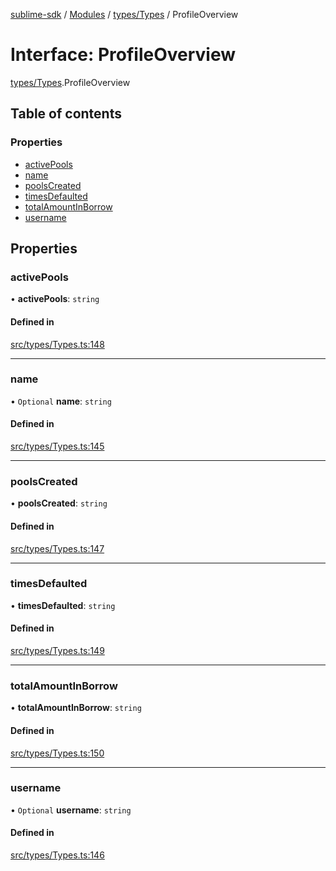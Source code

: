 [sublime-sdk](../README.md) / [Modules](../modules.md) / [types/Types](../modules/types_Types.md) / ProfileOverview

# Interface: ProfileOverview

[types/Types](../modules/types_Types.md).ProfileOverview

## Table of contents

### Properties

- [activePools](types_Types.ProfileOverview.md#activepools)
- [name](types_Types.ProfileOverview.md#name)
- [poolsCreated](types_Types.ProfileOverview.md#poolscreated)
- [timesDefaulted](types_Types.ProfileOverview.md#timesdefaulted)
- [totalAmountInBorrow](types_Types.ProfileOverview.md#totalamountinborrow)
- [username](types_Types.ProfileOverview.md#username)

## Properties

### activePools

• **activePools**: `string`

#### Defined in

[src/types/Types.ts:148](https://github.com/sublime-finance/sublime-sdk/blob/711fd4e/src/types/Types.ts#L148)

___

### name

• `Optional` **name**: `string`

#### Defined in

[src/types/Types.ts:145](https://github.com/sublime-finance/sublime-sdk/blob/711fd4e/src/types/Types.ts#L145)

___

### poolsCreated

• **poolsCreated**: `string`

#### Defined in

[src/types/Types.ts:147](https://github.com/sublime-finance/sublime-sdk/blob/711fd4e/src/types/Types.ts#L147)

___

### timesDefaulted

• **timesDefaulted**: `string`

#### Defined in

[src/types/Types.ts:149](https://github.com/sublime-finance/sublime-sdk/blob/711fd4e/src/types/Types.ts#L149)

___

### totalAmountInBorrow

• **totalAmountInBorrow**: `string`

#### Defined in

[src/types/Types.ts:150](https://github.com/sublime-finance/sublime-sdk/blob/711fd4e/src/types/Types.ts#L150)

___

### username

• `Optional` **username**: `string`

#### Defined in

[src/types/Types.ts:146](https://github.com/sublime-finance/sublime-sdk/blob/711fd4e/src/types/Types.ts#L146)
